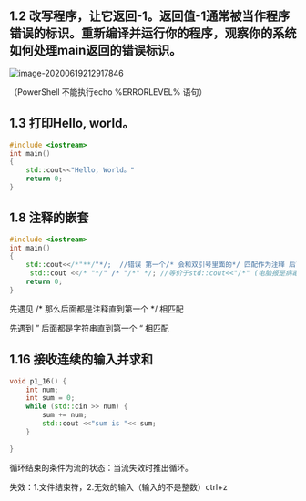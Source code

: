 ## 1.2 改写程序，让它返回-1。返回值-1通常被当作程序错误的标识。重新编译并运行你的程序，观察你的系统如何处理main返回的错误标识。

![image-20200619212917846](C:\Users\dongda\AppData\Roaming\Typora\typora-user-images\image-20200619212917846.png)

（PowerShell 不能执行echo %ERRORLEVEL% 语句）

## 1.3 打印Hello, world。

```c++
#include <iostream>
int main()
{
    std::cout<<"Hello, World。"
    return 0;
}

```

## 1.8 注释的嵌套

```c++
#include <iostream>
int main()
{
    std::cout<</*"**/"*/;  //错误 第一个/* 会和双引号里面的*/ 匹配作为注释 后面的"*/ 变成了非法字符
     std::cout <</* "*/" /* "/*" */; //等价于std::cout<<"/*" (电脑报是病毒……)
    return 0;
}
```

先遇见 /*  那么后面都是注释直到第一个 */ 相匹配

先遇到 ” 后面都是字符串直到第一个 “ 相匹配



## 1.16 接收连续的输入并求和

```c++
void p1_16() {
	int num;
	int sum = 0;
	while (std::cin >> num) {
		sum += num;
		std::cout <<"sum is "<< sum;
	}
		
}
```

循环结束的条件为流的状态：当流失效时推出循环。

失效：1.文件结束符，2.无效的输入（输入的不是整数）ctrl+z



